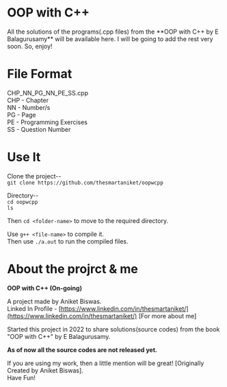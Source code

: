 <h1>OOP with C++</h1>
All the solutions of the programs(.cpp files) from the **OOP with C++ by E Balagurusamy** will be available here. I will be going to add the rest very soon. So, enjoy!

<h1>File Format</h1>

CHP_NN_PG_NN_PE_SS.cpp<br />
CHP - Chapter<br />
NN - Number/s<br />
PG - Page<br />
PE - Programming Exercises<br />
SS - Question Number<br />

<h1>Use It</h1>

Clone the project-- <br />
`git clone https://github.com/thesmartaniket/oopwcpp`

Directory-- <br />
`cd oopwcpp`<br/>
`ls`<br/>

Then `cd <folder-name>` to move to the required directory.<br/>

Use `g++ <file-name>` to compile it.<br/>
Then use `./a.out` to run the compiled files.

<h1>About the projrct & me</h1>

**OOP with C++ (On-going)**

A project made by Aniket Biswas.<br />
Linked In Profile - [https://www.linkedin.com/in/thesmartaniket/](https://www.linkedin.com/in/thesmartaniket/) [For more about me]


Started this project in 2022 to share solutions(source codes) from the book "OOP with C++" by E Balagurusamy.<br />

**As of now all the source codes are not released yet.**

If you are using my work, then a little mention will be great! [Originally Created by Aniket Biswas].<br />
Have Fun!<br />
